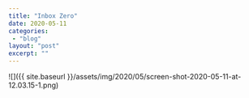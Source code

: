 ```yaml
---
title: "Inbox Zero"
date: 2020-05-11
categories: 
 - "blog"
layout: "post"
excerpt: ""
---
```


![]({{ site.baseurl }}/assets/img/2020/05/screen-shot-2020-05-11-at-12.03.15-1.png)

